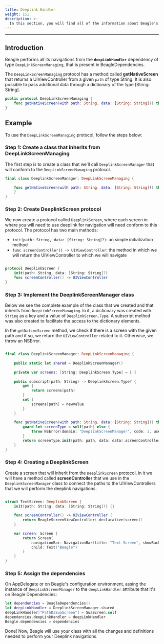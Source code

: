 ```yaml
---
title: Deeplink Handler
weight: 151
description: >-
  In this section, you will find all of the information about Beagle's deeplink handler for iOS. 
---
```


---

## Introduction

Beagle performs all its navigations from the **`deepLinkHandler`** dependency of type `DeepLinkScreenManaging`, that is present in BeagleDependencies.

The `DeepLinkScreenManaging` protocol has a method called **getNativeScreen** that returns a UIViewController from a given `path` of type String. It is also possible to pass additional data through a dictionary of the type [String: String].

```swift
public protocol DeepLinkScreenManaging {
    func getNativeScreen(with path: String, data: [String: String]?) throws -> UIViewController
}
```

## **Example**

To use the `DeepLinkScreenManaging` protocol, follow the steps below:

### **Step 1: Create a class that inherits from DeepLinkScreenManaging**

The first step is to create a class that we'll call `DeeplinkScreenManager` that will conform to the `DeepLinkScreenManaging` protocol.

```swift
final class DeeplinkScreenManager: DeepLinkScreenManaging {
    
    func getNativeScreen(with path: String, data: [String: String]?) throws -> UIViewController {
    }
}
```

### **Step 2: Create DeeplinkScreen protocol**

We now create a protocol called `DeeplinkScreen`, where each screen in where you will need to use deeplink for navigation will need conform to this protocol.
The protocol has two main methods:

- `init(path: String, data: [String: String]?)`: an simple initialization method
- `func screenController() -> UIViewController`: the method in which we will return the UIViewController to which we will navigate

```swift

protocol DeeplinkScreen {
    init(path: String, data: [String: String]?)
    func screenController() -> UIViewController
}
```

### **Step 3: Implement the DeeplinkScreenManager class**

Below we see the complete example of the class that we created and that inherits from `DeepLinkScreenManaging`. In it, a dictionary was created with `String` as a key and a value of `DeeplinkScreen.Type`. A subscript method was also created to facilitate the access to the dictionary elements.

In the `getNativeScreen` method, we check if there is a screen with the given path and if so, we return the `UIViewController` related to it. Otherwise, we throw an NSError.

```swift

final class DeeplinkScreenManager: DeepLinkScreenManaging {
    
    public static let shared = DeeplinkScreenManager()
    
    private var screens: [String: DeeplinkScreen.Type] = [:]
    
    public subscript(path: String) -> DeeplinkScreen.Type? {
        get {
            return screens[path]
        }
        set {
            screens[path] = newValue
        }
    }
    
    func getNativeScreen(with path: String, data: [String: String]?) throws -> UIViewController {
        guard let screenType = self[path] else {
            throw NSError(domain: "DeeplinkScreenManager", code: 1, userInfo: nil)
        }
        return screenType.init(path: path, data: data).screenController()
    }
}

```

### **Step 4: Creating a DeeplinkScreen**

Create a screen that will inherit from the `DeeplinkScreen` protocol, in it we will have a method called **screenController** that we use in the `DeeplinkScreenManager` class to connect the paths to the UIViewControllers that we will perform the deeplink navigations.

```swift

struct TextScreen: DeeplinkScreen {
    init(path: String, data: [String: String]?) {}
    
    func screenController() -> UIViewController {
        return BeagleScreenViewController(.declarative(screen))
    }
    
    var screen: Screen {
        return Screen(
            navigationBar: NavigationBar(title: "Text Screen", showBackButton: true),
            child: Text("Beagle")
        )
    }
}

```

### **Step 5: Assign the dependencies**

On AppDelegate or on Beagle's configuration environment, assing the instance of `DeeplinkScreenManager` to the `deepLinkHandler` attribute that it's on Beagle Dependencies:

```swift
let dependencies = BeagleDependencies()
let deepLinkHandler = DeeplinkScreenManager.shared
deepLinkHandler["PathDaSuaScreen"] = SuaScreen.self
dependencies.deepLinkHandler = deepLinkHandler
Beagle.dependencies = dependencies
```

Done! Now, Beagle will use your class with all the changes and definitions needed to perform your Deeplink navigations.